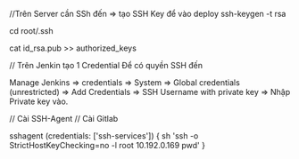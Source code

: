 //Trên Server cần SSh đến => tạo SSH Key để vào deploy
ssh-keygen -t rsa

cd root/.ssh 

cat id_rsa.pub >> authorized_keys

// Trên Jenkin tạo 1 Credential Để có quyền SSH đến

Manage Jenkins => credentials => System => Global credentials (unrestricted) => 
Add Credentials => SSH Username with private key => Nhập Private key vào.

// Cài SSH-Agent
// Cài Gitlab

sshagent (credentials: ['ssh-services']) {
            sh 'ssh -o StrictHostKeyChecking=no -l root 10.192.0.169 pwd'
        }